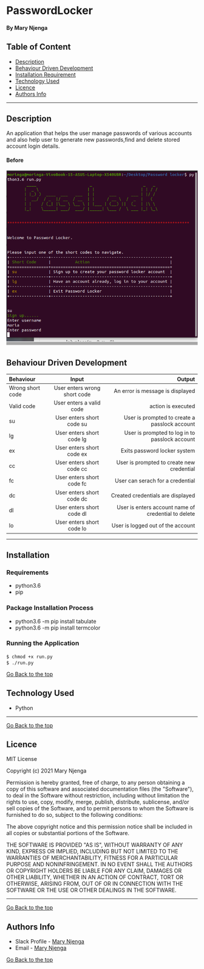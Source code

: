 # PasswordLocker
#### By Mary Njenga
## Table of Content
+ [Description](#description)
+ [Behaviour Driven Development](#Behaviour-Driven-Development)
+ [Installation Requirement](#Installation)
+ [Technology Used](#technology-used)
+ [Licence](#licence)
+ [Authors Info](#authors-info)

****
## Description
An application that helps the user manage passwords of various accounts and also help user to generate new passwords,find and delete stored account login details.


#### Before
![Site Image](img/site.png)

## Behaviour Driven Development
| Behaviour      | Input     | Output     |
| :------------- | :----------: | -----------: |
|  Wrong short code    | User enters wrong short code | An error is message is displayed    |
|  Valid code    | User enters a  valid code   | action is executed |
|  su   | User enters short code su  | User is prompted to create a passlock account|
|  lg   | User enters short code lg  | User is prompted to log in to passlock account|
|  ex   | User enters short code ex  | Exits password locker system|
|  cc   | User enters short code cc  | User is prompted to create new credential|
|  fc   | User enters short code fc  | User can serach for a credential|
|  dc   | User enters short code dc  | Created  credentials are displayed|
|  dl   | User enters short code dl  | User is enters account name of credential to delete|
|  lo   | User enters short code lo  | User is logged out of the account|

****
## Installation
### Requirements
* python3.6
* pip 

### Package Installation Process
* python3.6 -m pip install tabulate
* python3.6 -m pip install termcolor

### Running the Application
```
$ chmod +x run.py
$ ./run.py

```
[Go Back to the top](#PasswordLocker)
## Technology Used
* Python

****
[Go Back to the top](#PasswordLocker)
## Licence
MIT License

Copyright (c) 2021 Mary Njenga

Permission is hereby granted, free of charge, to any person obtaining a copy
of this software and associated documentation files (the "Software"), to deal
in the Software without restriction, including without limitation the rights
to use, copy, modify, merge, publish, distribute, sublicense, and/or sell
copies of the Software, and to permit persons to whom the Software is
furnished to do so, subject to the following conditions:

The above copyright notice and this permission notice shall be included in all
copies or substantial portions of the Software.

THE SOFTWARE IS PROVIDED "AS IS", WITHOUT WARRANTY OF ANY KIND, EXPRESS OR
IMPLIED, INCLUDING BUT NOT LIMITED TO THE WARRANTIES OF MERCHANTABILITY,
FITNESS FOR A PARTICULAR PURPOSE AND NONINFRINGEMENT. IN NO EVENT SHALL THE
AUTHORS OR COPYRIGHT HOLDERS BE LIABLE FOR ANY CLAIM, DAMAGES OR OTHER
LIABILITY, WHETHER IN AN ACTION OF CONTRACT, TORT OR OTHERWISE, ARISING FROM,
OUT OF OR IN CONNECTION WITH THE SOFTWARE OR THE USE OR OTHER DEALINGS IN THE
SOFTWARE.


****
[Go Back to the top](#PasswordLocker)
## Authors Info
* Slack Profile - [Mary Njenga](https://app.slack.com/client/T077KKCG6/GLRQR61NW/user_profile/U027VKL1WLT?cdn_fallback=1)
* Email - [Mary Njenga](mary.njenga@student.moringaschool.com)

[Go Back to the top](#PasswordLocker)
